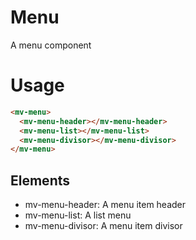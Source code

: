 # Menu

A menu component

# Usage

```html
<mv-menu>
  <mv-menu-header></mv-menu-header>
  <mv-menu-list></mv-menu-list>
  <mv-menu-divisor></mv-menu-divisor>
</mv-menu>
```

## Elements
- mv-menu-header: A menu item header
- mv-menu-list: A list menu
- mv-menu-divisor: A menu item divisor

